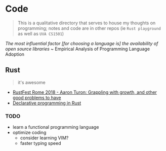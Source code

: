# Code
> This is a qualitative directory that serves to house my thoughts on programming; notes and code are in other repos (ie `Rust playground` as well as `UVA CS1501`)

*The most influential factor [for choosing a language is] the availability of open source libraries* ~ Empirical Analysis of Programming Language Adoption

## Rust
> it's awesome

* [RustFest Rome 2018 - Aaron Turon: Grappling with growth, and other good problems to have](https://www.youtube.com/watch?v=0sIgVnRAcn0&feature=youtu.be&app=desktop)
* [Declarative programming in Rust](https://www.youtube.com/watch?v=0W20GPEqbcU)

### TODO
* learn a functional programming language
* optimize coding
    * consider learning VIM?
    * faster typing speed